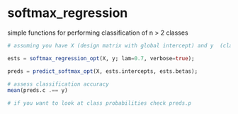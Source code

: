 # softmax_regression
simple functions for performing classification of n > 2 classes

```julia
# assuming you have X (design matrix with global intercept) and y  (class label vector)

ests = softmax_regression_opt(X, y; lam=0.7, verbose=true);

preds = predict_softmax_opt(X, ests.intercepts, ests.betas);

# assess classification accuracy
mean(preds.c .== y)

# if you want to look at class probabilities check preds.p

```
